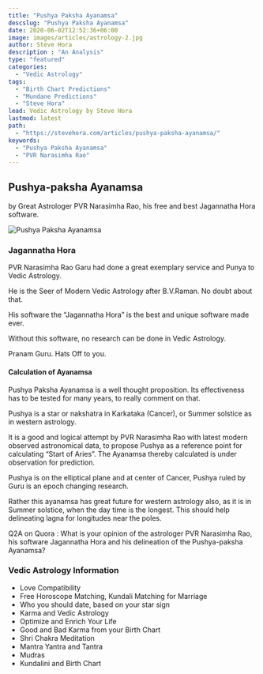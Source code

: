 ```yaml
---
title: "Pushya Paksha Ayanamsa"
descslug: "Pushya Paksha Ayanamsa"
date: 2020-06-02T12:52:36+06:00
image: images/articles/astrology-2.jpg
author: Steve Hora
description : "An Analysis"
type: "featured"
categories: 
  - "Vedic Astrology"
tags:
  - "Birth Chart Predictions"
  - "Mundane Predictions"
  - "Steve Hora"
lead: Vedic Astrology by Steve Hora
lastmod: latest 
path:
  - "https://stevehora.com/articles/pushya-paksha-ayanamsa/"
keywords:
  - "Pushya Paksha Ayanamsa"
  - "PVR Narasimha Rao"
---
```


## Pushya-paksha Ayanamsa
by Great Astrologer PVR Narasimha Rao, his free and best Jagannatha Hora software.

![Pushya Paksha Ayanamsa ](/images/articles/ayan.jpg)


### Jagannatha Hora

PVR Narasimha Rao Garu had done a great exemplary service and Punya to Vedic Astrology.

He is the Seer of Modern Vedic Astrology after B.V.Raman. No doubt about that.

His software the “Jagannatha Hora” is the best and unique software made ever.

Without this software, no research can be done in Vedic Astrology.

Pranam Guru. Hats Off to you.

#### Calculation of Ayanamsa

Pushya Paksha Ayanamsa is a well thought proposition. Its effectiveness has to be tested for many years, to really comment on that.

Pushya is a star or nakshatra in Karkataka (Cancer), or Summer solstice as in western astrology.


It is a good and logical attempt by PVR Narasimha Rao with latest modern observed astronomical data, to propose Pushya as a reference point for calculating “Start of Aries”. The Ayanamsa thereby calculated is under observation for prediction.

Pushya is on the elliptical plane and at center of Cancer, Pushya ruled by Guru is an epoch changing research.

Rather this ayanamsa has great future for western astrology also, as it is in Summer solstice, when the day time is the longest. This should help delineating lagna for longitudes near the poles.

Q2A on Quora : What is your opinion of the astrologer PVR Narasimha Rao, his software Jagannatha Hora and his delineation of the Pushya-paksha Ayanamsa?

### Vedic Astrology Information

* Love Compatibility
* Free Horoscope Matching, Kundali Matching for Marriage
* Who you should date, based on your star sign
* Karma and Vedic Astrology
* Optimize and Enrich Your Life
* Good and Bad Karma from your Birth Chart
* Shri Chakra Meditation
* Mantra Yantra and Tantra
* Mudras
* Kundalini and Birth Chart